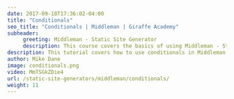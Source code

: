 ```yaml
---
date: 2017-09-18T17:36:02-04:00
title: "Conditionals"
seo_title: "Conditionals | Middleman | Giraffe Academy"
subheader:
     greeting: Middleman - Static Site Generator
     description: This course covers the basics of using Middleman - Static Site Generator. Work your way through the videos and we'll teach you everything you need to know to create a professional and scalable website or blog!
description: This tutorial covers how to use conditionals in Middleman -  Static Site Generator.
author: Mike Dane
image: conditionals.png
video: MmTSGkZDie4
url: /static-site-generators/middleman/conditionals/
weight: 11
---
```

